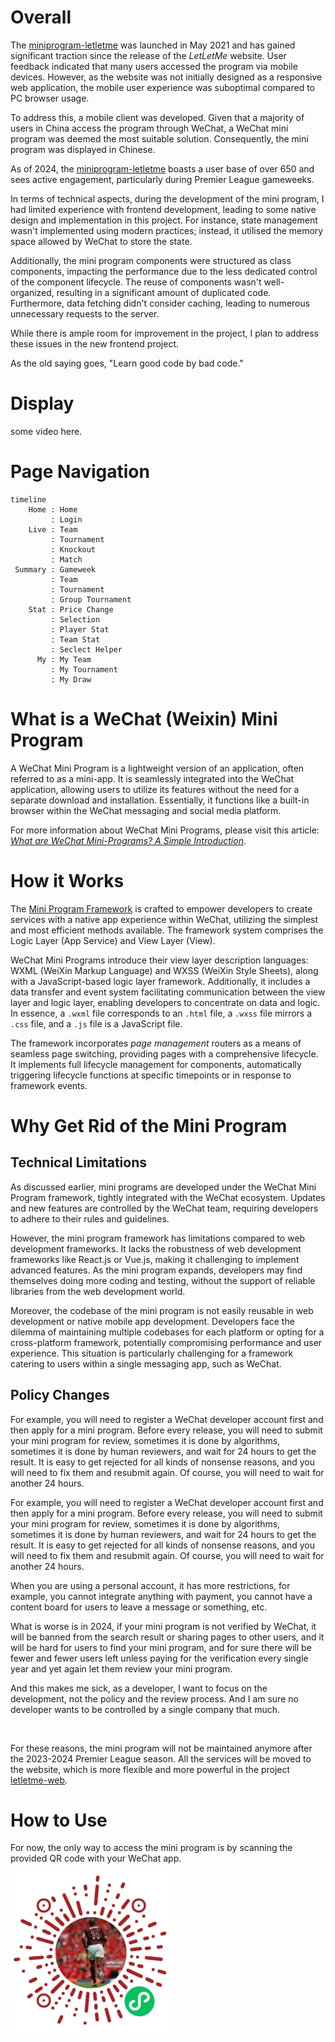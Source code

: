 # Overall
The [miniprogram-letletme](https://github.com/tonglam/miniprogram-letletme) was launched in May 2021 and has gained significant traction since the release of the _LetLetMe_ website. 
User feedback indicated that many users accessed the program via mobile devices. 
However, as the website was not initially designed as a responsive web application, the mobile user experience was suboptimal compared to PC browser usage.

To address this, a mobile client was developed. 
Given that a majority of users in China access the program through WeChat, a WeChat mini program was deemed the most suitable solution. 
Consequently, the mini program was displayed in Chinese.

As of 2024, the [miniprogram-letletme](https://github.com/tonglam/miniprogram-letletme) boasts a user base of over 650 and sees active engagement, particularly during Premier League gameweeks.

In terms of technical aspects, during the development of the mini program, I had limited experience with frontend development, 
leading to some native design and implementation in this project. 
For instance, state management wasn't implemented using modern practices; 
instead, it utilised the memory space allowed by WeChat to store the state.

Additionally, the mini program components were structured as class components, 
impacting the performance due to the less dedicated control of the component lifecycle. 
The reuse of components wasn't well-organized, resulting in a significant amount of duplicated code. 
Furthermore, data fetching didn't consider caching, leading to numerous unnecessary requests to the server.

While there is ample room for improvement in the project, I plan to address these issues in the new frontend project. 

As the old saying goes, "Learn good code by bad code."

# Display
some video here.

# Page Navigation

```mermaid
timeline
    Home : Home
         : Login
    Live : Team
         : Tournament
         : Knockout
         : Match
 Summary : Gameweek
         : Team
         : Tournament
         : Group Tournament
    Stat : Price Change
         : Selection
         : Player Stat
         : Team Stat
         : Seclect Helper
      My : My Team
         : My Tournament
         : My Draw
```

# What is a WeChat (Weixin) Mini Program
A WeChat Mini Program is a lightweight version of an application, often referred to as a mini-app. 
It is seamlessly integrated into the WeChat application, 
allowing users to utilize its features without the need for a separate download and installation. 
Essentially, it functions like a built-in browser within the WeChat messaging and social media platform.

For more information about WeChat Mini Programs, please visit this article: [_What are WeChat Mini-Programs? A Simple Introduction_](https://walkthechat.com/wechat-mini-programs-simple-introduction/).

# How it Works
The [Mini Program Framework](https://developers.weixin.qq.com/miniprogram/en/dev/framework/MINA.html) is crafted to empower developers to create services with a native app experience within WeChat, utilizing the simplest and most efficient methods available. 
The framework system comprises the Logic Layer (App Service) and View Layer (View). 

WeChat Mini Programs introduce their view layer description languages: WXML (WeiXin Markup Language) and WXSS (WeiXin Style Sheets), 
along with a JavaScript-based logic layer framework. 
Additionally, it includes a data transfer and event system facilitating communication between the view layer and logic layer, 
enabling developers to concentrate on data and logic. 
In essence, a `.wxml` file corresponds to an `.html` file, 
a `.wxss` file mirrors a `.css` file, 
and a `.js` file is a JavaScript file.

The framework incorporates _page management_ routers as a means of seamless page switching, 
providing pages with a comprehensive lifecycle. 
It implements full lifecycle management for components, 
automatically triggering lifecycle functions at specific timepoints or in response to framework events.

# Why Get Rid of the Mini Program

## Technical Limitations
As discussed earlier, mini programs are developed under the WeChat Mini Program framework, tightly integrated with the WeChat ecosystem. 
Updates and new features are controlled by the WeChat team, requiring developers to adhere to their rules and guidelines.

However, the mini program framework has limitations compared to web development frameworks. 
It lacks the robustness of web development frameworks like React.js or Vue.js, making it challenging to implement advanced features. 
As the mini program expands, developers may find themselves doing more coding and testing, 
without the support of reliable libraries from the web development world.

Moreover, the codebase of the mini program is not easily reusable in web development or native mobile app development. 
Developers face the dilemma of maintaining multiple codebases for each platform or opting for a cross-platform framework, 
potentially compromising performance and user experience. 
This situation is particularly challenging for a framework catering to users within a single messaging app, such as WeChat.

## Policy Changes
For example, you will need to register a WeChat developer account first and then apply for a mini program. 
Before every release, you will need to submit your mini program for review, sometimes it is done by algorithms, 
sometimes it is done by human reviewers, and wait for 24 hours to get the result. 
It is easy to get rejected for all kinds of nonsense reasons, and you will need to fix them and resubmit again. 
Of course, you will need to wait for another 24 hours.

For example, you will need to register a WeChat developer account first and then apply for a mini program. 
Before every release, you will need to submit your mini program for review, sometimes it is done by algorithms, 
sometimes it is done by human reviewers, and wait for 24 hours to get the result. 
It is easy to get rejected for all kinds of nonsense reasons, and you will need to fix them and resubmit again. 
Of course, you will need to wait for another 24 hours.

When you are using a personal account, it has more restrictions, for example, 
you cannot integrate anything with payment, you cannot have a content board for users to leave a message or something, etc.

What is worse is in 2024, if your mini program is not verified by WeChat, it will be banned from the search result or sharing pages to other users, 
and it will be hard for users to find your mini program, 
and for sure there will be fewer and fewer users left unless paying for the verification every single year and yet again let them review your mini program.

And this makes me sick, as a developer, I want to focus on the development, not the policy and the review process. 
And I am sure no developer wants to be controlled by a single company that much.

<br>

For these reasons, the mini program will not be maintained anymore after the 2023-2024 Premier League season. 
All the services will be moved to the website, which is more flexible and more powerful in the project [letletme-web](https://github.com/tonglam/letletme-web).

# How to Use
For now, the only way to access the mini program is by scanning the provided QR code with your WeChat app.

![QR.jpg](miniprogram/images/QR.jpg)
